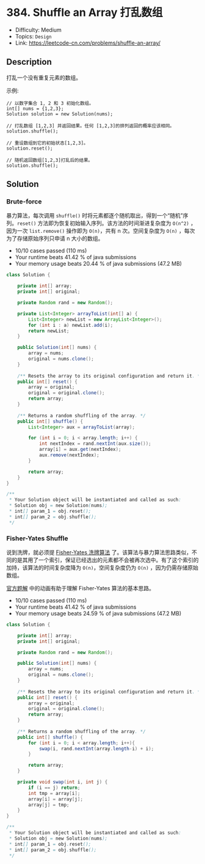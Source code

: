 # 384. Shuffle an Array 打乱数组

- Difficulty: Medium
- Topics: `Design`
- Link: https://leetcode-cn.com/problems/shuffle-an-array/

## Description

打乱一个没有重复元素的数组。

示例:
```
// 以数字集合 1, 2 和 3 初始化数组。
int[] nums = {1,2,3};
Solution solution = new Solution(nums);

// 打乱数组 [1,2,3] 并返回结果。任何 [1,2,3]的排列返回的概率应该相同。
solution.shuffle();

// 重设数组到它的初始状态[1,2,3]。
solution.reset();

// 随机返回数组[1,2,3]打乱后的结果。
solution.shuffle();
```

## Solution

### Brute-force

暴力算法，每次调用 `shuffle()` 时将元素都逐个随机取出，得到一个“随机”序列。`reset()` 方法即为恢复初始输入序列。该方法的时间渐进复杂度为 `O(n^2)` ，因为一次 `list.remove()` 操作即为 `O(n)`，共有 n 次。空间复杂度为 `O(n)` ，每次为了存储原始序列只申请 n 大小的数组。

- 10/10 cases passed (110 ms)
- Your runtime beats 41.42 % of java submissions
- Your memory usage beats 20.44 % of java submissions (47.2 MB)

```java
class Solution {

    private int[] array;
    private int[] original;

    private Random rand = new Random();

    private List<Integer> arrayToList(int[] a) {
        List<Integer> newList = new ArrayList<Integer>();
        for (int i : a) newList.add(i);
        return newList;
    }

    public Solution(int[] nums) {
        array = nums;
        original = nums.clone();
    }
    
    /** Resets the array to its original configuration and return it. */
    public int[] reset() {
        array = original;
        original = original.clone();
        return array;
    }
    
    /** Returns a random shuffling of the array. */
    public int[] shuffle() {
        List<Integer> aux = arrayToList(array);

        for (int i = 0; i < array.length; i++) {
            int nextIndex = rand.nextInt(aux.size());
            array[i] = aux.get(nextIndex);
            aux.remove(nextIndex);
        }

        return array;
    }
}

/**
 * Your Solution object will be instantiated and called as such:
 * Solution obj = new Solution(nums);
 * int[] param_1 = obj.reset();
 * int[] param_2 = obj.shuffle();
 */
```

### Fisher-Yates Shuffle

说到洗牌，就必须提 [Fisher-Yates 洗牌算法](https://en.wikipedia.org/wiki/Fisher–Yates_shuffle) 了。该算法与暴力算法思路类似，不同的是其用了一个索引，保证已经选出的元素都不会被再次选中。有了这个索引的加持，该算法的时间复杂度降为 `O(n)`，空间复杂度仍为 `O(n)` ，因为仍需存储原始数组。

[官方题解](https://leetcode-cn.com/problems/shuffle-an-array/solution/da-luan-shu-zu-by-leetcode) 中的动画有助于理解 Fisher-Yates 算法的基本思路。

- 10/10 cases passed (110 ms)
- Your runtime beats 41.42 % of java submissions
- Your memory usage beats 24.59 % of java submissions (47.2 MB)

```java
class Solution {

    private int[] array;
    private int[] original;    

    private Random rand = new Random();

    public Solution(int[] nums) {
        array = nums;
        original = nums.clone();
    }
    
    /** Resets the array to its original configuration and return it. */
    public int[] reset() {
        array = original;
        original = original.clone();
        return array;
    }
    
    /** Returns a random shuffling of the array. */
    public int[] shuffle() {
        for (int i = 0; i < array.length; i++){
            swap(i, rand.nextInt(array.length-i) + i);
        }

        return array;
    }

    private void swap(int i, int j) {
        if (i == j) return;
        int tmp = array[i];
        array[i] = array[j];
        array[j] = tmp;
    }
}

/**
 * Your Solution object will be instantiated and called as such:
 * Solution obj = new Solution(nums);
 * int[] param_1 = obj.reset();
 * int[] param_2 = obj.shuffle();
 */
```